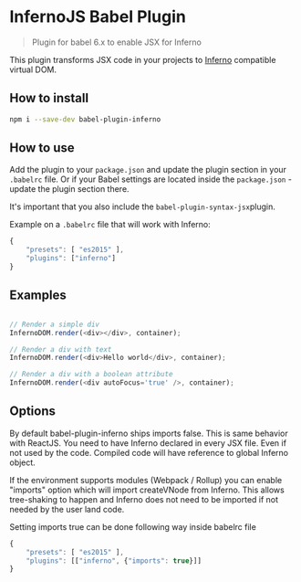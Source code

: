 # InfernoJS Babel Plugin

> Plugin for babel 6.x to enable JSX for Inferno

This plugin transforms JSX code in your projects to [Inferno](https://github.com/trueadm/inferno) compatible virtual DOM. 

## How to install

```bash
npm i --save-dev babel-plugin-inferno
```

## How to use

Add the plugin to your `package.json` and update the plugin section in your `.babelrc` file. Or if your Babel settings are located inside the `package.json` - update the plugin section there.

It's important that you also include the `babel-plugin-syntax-jsx`plugin.

Example on a `.babelrc` file that will work with Inferno:


```js
{   
    "presets": [ "es2015" ],
    "plugins": ["inferno"]
}
```

## Examples    

```js

// Render a simple div
InfernoDOM.render(<div></div>, container); 

// Render a div with text
InfernoDOM.render(<div>Hello world</div>, container); 

// Render a div with a boolean attribute
InfernoDOM.render(<div autoFocus='true' />, container);

```

## Options

By default babel-plugin-inferno ships imports false. This is same behavior with ReactJS. You need to have Inferno declared in every JSX file. Even if not used by the code. Compiled code will have reference to global Inferno object.

If the environment supports modules (Webpack / Rollup) you can enable "imports" option which will import createVNode from Inferno. This allows tree-shaking to happen and Inferno does not need to be imported if not needed by the user land code.

Setting imports true can be done following way inside babelrc file

```js
{
    "presets": [ "es2015" ],
    "plugins": [["inferno", {"imports": true}]]
}
```
